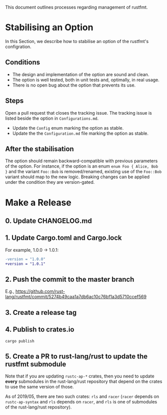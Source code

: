 This document outlines processes regarding management of rustfmt.

# Stabilising an Option

In this Section, we describe how to stabilise an option of the rustfmt's configration.

## Conditions

- The design and implementation of the option are sound and clean.
- The option is well tested, both in unit tests and, optimally, in real usage.
- There is no open bug about the option that prevents its use.

## Steps

Open a pull request that closes the tracking issue. The tracking issue is listed beside the option in `Configurations.md`.

- Update the `Config` enum marking the option as stable.
- Update the the `Configuration.md` file marking the option as stable.

## After the stabilisation

The option should remain backward-compatible with previous parameters of the option. For instance, if the option is an enum `enum Foo { Alice, Bob }` and the variant `Foo::Bob` is removed/renamed, existing use of the `Foo::Bob` variant should map to the new logic. Breaking changes can be applied under the condition they are version-gated.

# Make a Release

## 0. Update CHANGELOG.md

## 1. Update Cargo.toml and Cargo.lock

For example, 1.0.0 -> 1.0.1:

```diff
-version = "1.0.0"
+version = "1.0.1"
```

## 2. Push the commit to the master branch

E.g., https://github.com/rust-lang/rustfmt/commit/5274b49caa1a7db6ac10c76bf1a3d5710ccef569

## 3. Create a release tag

## 4. Publish to crates.io

`cargo publish`

## 5. Create a PR to rust-lang/rust to update the rustfmt submodule

Note that if you are updating `rustc-ap-*` crates, then you need to update **every** submodules in the rust-lang/rust repository that depend on the crates to use the same version of those.

As of 2019/05, there are two such crates: `rls` and `racer` (`racer` depends on `rustc-ap-syntax` and `rls` depends on `racer`, and `rls` is one of submodules of the rust-lang/rust repository).
